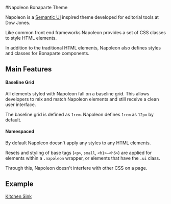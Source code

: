 #Napoleon Bonaparte Theme

Napoleon is a [Semantic UI](http://semantic-ui.com/) inspired theme developed for editorial tools at Dow Jones.

Like common front end frameworks Napoleon provides a set of CSS classes to style HTML elements.

In addition to the traditional HTML elements, Napoleon also defines styles and classes for Bonaparte components.


## Main Features

#### Baseline Grid

All elements styled with Napoleon fall on a baseline grid. This allows developers to mix and match Napoleon elements and still receive a clean user interface.

The baseline grid is defined as `1rem`. Napoleon defines `1rem` as `12px` by default.

#### Namespaced

By default Napoleon doesn't apply any styles to any HTML elements.

Resets and styling of base tags (`<p>`, `small`, `<h1>–<h6>`) are applied for elements within a `.napoleon` wrapper, or elements that have the `.ui` class.

Through this, Napoleon doesn't interfere with other CSS on a page.


## Example

[Kitchen Sink](http://bonaparte.github.io/theme-napoleon/examples/kitchen-sink.html)